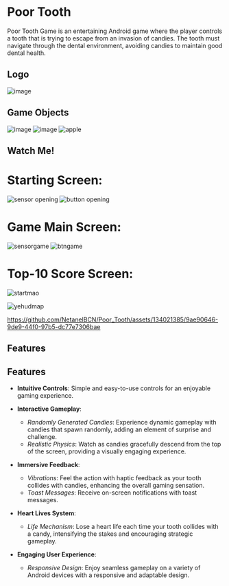 


# Poor Tooth

Poor Tooth Game is an entertaining Android game where the player controls a tooth that is trying to escape from an invasion of candies. The tooth must navigate through the dental environment, avoiding candies to maintain good dental health.


## Logo 
![image](https://github.com/NetanelBCN/Poor_Tooth/assets/134021385/7fc07207-1416-4392-aa54-bd3f0249915d)



## Game Objects
![image](https://github.com/NetanelBCN/Poor_Tooth/assets/134021385/4d830422-21b6-4e4e-a6ce-2c43b6789b89)   ![image](https://github.com/NetanelBCN/Poor_Tooth/assets/134021385/ecaef7f1-309d-44d4-982f-5bd17c021365)   ![apple](https://github.com/NetanelBCN/Poor_Tooth/assets/134021385/44a84560-ddeb-422c-b756-fe46f51e9bed)










## Watch Me!
# Starting Screen:

![sensor opening](https://github.com/NetanelBCN/Poor_Tooth/assets/134021385/5050c6bb-fc8d-4717-a807-f3e4e51d6b01)   ![button opening](https://github.com/NetanelBCN/Poor_Tooth/assets/134021385/7960d6de-b683-4648-95ae-0a12f4b5e783)

# Game Main Screen:

![sensorgame](https://github.com/NetanelBCN/Poor_Tooth/assets/134021385/496e565f-e451-48a9-b80a-7f9d82bad809)   ![btngame](https://github.com/NetanelBCN/Poor_Tooth/assets/134021385/7c034c2e-d95b-48d6-b377-85d4e7c2d38b)

# Top-10 Score Screen:
![startmao](https://github.com/NetanelBCN/Poor_Tooth/assets/134021385/3e56fee1-0e1e-48b4-9845-77dc29a63810)

![yehudmap](https://github.com/NetanelBCN/Poor_Tooth/assets/134021385/4d88cdcf-d104-449d-af60-0a9e9b18e1bc)


https://github.com/NetanelBCN/Poor_Tooth/assets/134021385/9ae90646-9de9-44f0-97b5-dc77e7306bae












## Features
## Features

- **Intuitive Controls**: Simple and easy-to-use controls for an enjoyable gaming experience.


- **Interactive Gameplay**:
  - *Randomly Generated Candies*: Experience dynamic gameplay with candies that spawn randomly, adding an element of surprise and challenge.
  - *Realistic Physics*: Watch as candies gracefully descend from the top of the screen, providing a visually engaging experience.

- **Immersive Feedback**:
  - *Vibrations*: Feel the action with haptic feedback as your tooth collides with candies, enhancing the overall gaming sensation.
  - *Toast Messages*: Receive on-screen notifications with toast messages.

- **Heart Lives System**:
  - *Life Mechanism*: Lose a heart life each time your tooth collides with a candy, intensifying the stakes and encouraging strategic gameplay.

- **Engaging User Experience**:
  - *Responsive Design*: Enjoy seamless gameplay on a variety of Android devices with a responsive and adaptable design.
 

